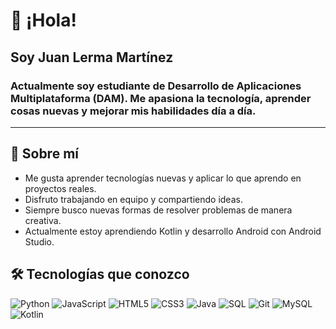 # 👋 ¡Hola!

## Soy **Juan Lerma Martínez**
### Actualmente soy estudiante de **Desarrollo de Aplicaciones Multiplataforma (DAM)**.  Me apasiona la tecnología, aprender cosas nuevas y mejorar mis habilidades día a día.

---

## 💬 Sobre mí
- Me gusta aprender tecnologías nuevas y aplicar lo que aprendo en proyectos reales.  
- Disfruto trabajando en equipo y compartiendo ideas.  
- Siempre busco nuevas formas de resolver problemas de manera creativa.
- Actualmente estoy aprendiendo Kotlin y desarrollo Android con Android Studio.

## 🛠️ Tecnologías que conozco
![Python](https://img.shields.io/badge/Python-3.11-blue)
![JavaScript](https://img.shields.io/badge/JavaScript-ES6-yellow)
![HTML5](https://img.shields.io/badge/HTML5-orange)
![CSS3](https://img.shields.io/badge/CSS3-blueviolet)
![Java](https://img.shields.io/badge/Java-17-red)
![SQL](https://img.shields.io/badge/SQL-lightgrey)
![Git](https://img.shields.io/badge/Git-version-orange)
![MySQL](https://img.shields.io/badge/MySQL-8.0-blue)
![Kotlin](https://img.shields.io/badge/Kotlin-1.9-orange)


